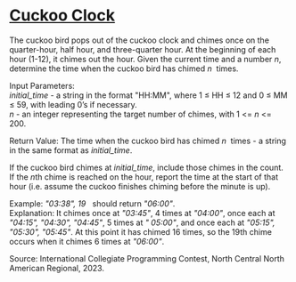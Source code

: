 # [Cuckoo Clock](https://www.codewars.com/kata/cuckoo-clock "https://www.codewars.com/kata/656e4602ee72af0017e37e82")

The cuckoo bird pops out of the cuckoo clock and chimes once on the quarter-hour, half hour, and three-quarter hour. At
the beginning of each hour (1-12), it chimes out the hour. Given the current time and a number *n*, determine the time
when the cuckoo bird has chimed *n*&nbsp; times.

Input Parameters: <br>
*initial_time* - a string in the format "HH:MM", where 1 ≤ HH ≤ 12 and 0 ≤ MM ≤ 59, with leading 0’s if necessary. <br>
*n* - an integer representing the target number of chimes, with 1 <= *n* <= 200.

Return Value: The time when the cuckoo bird has chimed *n*&nbsp; times - a string in the same format as *initial_time*.

If the cuckoo bird chimes at *initial_time*, include those chimes in the count. If the *n*th chime is reached on the
hour, report the time at the start of that hour (i.e. assume the cuckoo finishes chiming before the minute is up).

Example: *"03:38", 19* &nbsp; should return *"06:00"*. <br>
Explanation: It chimes once at *"03:45"*, 4 times at *"04:00"*, once each at *"04:15", "04:30", "04:45"*, 5 times at *"
05:00"*, and once each at *"05:15", "05:30", "05:45"*. At this point it has chimed 16 times, so the 19th chime occurs
when it chimes 6 times at *"06:00"*.

Source: International Collegiate Programming Contest, North Central North American Regional, 2023.